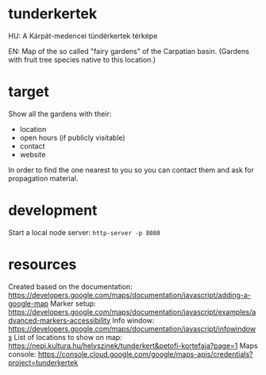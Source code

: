 # tunderkertek

HU: A Kárpát-medencei tündérkertek térképe

EN: Map of the so called "fairy gardens" of the Carpatian basin. (Gardens with fruit tree species native to this location.)

# target

Show all the gardens with their:
- location
- open hours (if publicly visitable)
- contact
- website

In order to find the one nearest to you so you can contact them and ask for propagation material.

# development

Start a local node server: `http-server -p 8080`

# resources

Created based on the documentation: https://developers.google.com/maps/documentation/javascript/adding-a-google-map
Marker setup: https://developers.google.com/maps/documentation/javascript/examples/advanced-markers-accessibility
Info window: https://developers.google.com/maps/documentation/javascript/infowindows
List of locations to show on map: https://nepi.kultura.hu/helyszinek/tunderkert&petofi-kortefaja?page=1
Maps console: https://console.cloud.google.com/google/maps-apis/credentials?project=tunderkertek